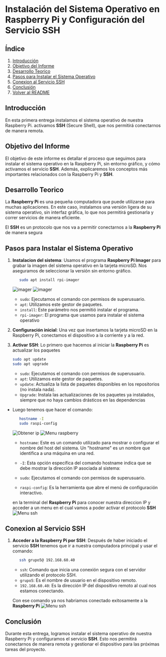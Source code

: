 
# Instalación del Sistema Operativo en Raspberry Pi y Configuración del Servicio SSH

## Índice
1. [Introducción](#introducción)
2. [Objetivo del Informe](#objetivo-del-informe)
3. [Desarrollo Teorico](#desarrollo-teorico)
4. [Pasos para Instalar el Sistema Operativo](#pasos-para-instalar-el-sistema-operativo)
5. [Conexion al Servicio SSH](#conexion-al-servicio-ssh)
6. [Conclusión](#conclusión)
7. [Volver al README](https://github.com/SyT-2024/tp-raspberry-grupo-5/blob/main/README.md)

## Introducción
En esta primera entrega instalamos el sistema operativo de nuestra Raspberry Pi. activamos **SSH** (Secure Shell), que nos permitirá conectarnos de manera remota.


## Objetivo del Informe
El objetivo de este informe es detallar el proceso que seguimos para instalar el sistema operativo en la Raspberry Pi, sin entorno gráfico, y cómo activamos el servicio **SSH**. Además, explicaremos los conceptos más importantes relacionados con la Raspberry Pi y **SSH**.

## Desarrollo Teorico
La **Raspberry Pi** es una pequeña computadora que puede utilizarse para muchas aplicaciones. En este caso, instalamos una versión ligera de su sistema operativo, sin interfaz gráfica, lo que nos permitirá gestionarla y correr servicios de manera eficiente.

El **SSH** es un protocolo que nos va a permitir conectarnos a la **Raspberry Pi** de manera segura


## Pasos para Instalar el Sistema Operativo

   
1. **Instalacion del sistema**: Usamos el programa **Raspberry Pi Imager** para grabar la imagen del sistema operativo en la tarjeta microSD. Nos aseguramos de seleccionar la versión sin entorno gráfico.
   ```bash
      sudo apt install rpi-imager
    ``` 
    ![imager](/imagenes/menu_imager.jpeg)
    ![imager](/imagenes/elegir_sis.jpeg)
   - `sudo`: Ejecutamos el comando con permisos de superusuario.
   - `apt`: Utilizamos este gestor de paquetes.
   - `install`: Este parámetro nos permitió instalar el programa.
   - `rpi-imager`: El programa que usamos para instalar el sistema operativo
2. **Configuración inicial**: Una vez que insertamos la tarjeta microSD en la Raspberry Pi, conectamos el dispositivo a la corriente y a la red.

3. **Activar SSH**: Lo primero que hacemos al iniciar la **Raspberry Pi** es actualizar los paquetes
      ```bash
      sudo apt update
      sudo apt upgrade
    ``` 
   - `sudo`: Ejecutamos el comando con permisos de superusuario.
   - `apt`: Utilizamos este gestor de paquetes.
   - `update`: Actualiza la lista de paquetes disponibles en los repositorios (no instala nada).
   - `Upgrade`: Instala las actualizaciones de los paquetes ya instalados, siempre que no haya cambios drásticos en las dependencias
- Luego tenemos que hacer el comando:
   ```bash
      hostname -I
      sudo raspi-config
    ``` 
   ![Obtener ip](/imagenes/IP.jpeg)
   ![Menu raspberry](/imagenes/MENU.jpeg)
   - `hostname`: Este es un comando utilizado para mostrar o configurar el nombre del host del sistema. Un "hostname" es un nombre que identifica a una máquina en una red.

   - `-I`: Esta opción específica del comando hostname indica que se debe mostrar la dirección IP asociada al sistema:
   - `sudo`: Ejecutamos el comando con permisos de superusuario.
   - `raspi-config`: Es la herramienta que abre el menú de configuración interactivo.

    en la terminal del **Raspberry Pi** para conocer nuestra direccion IP y acceder a un menu en el cual vamos a poder activar el protocolo **SSH** 
   ![Menu ssh](/imagenes/SSH.jpeg)
## Conexion al Servicio SSH

1. **Acceder a la Raspberry Pi por SSH**: Después de haber iniciado el servicio **SSH** tenemos que ir a nuestra computadora principal y usar el comando:
   ```bash
      ssh grupo5@ 192.168.60.40
    ``` 

   - `ssh`: Comando que inicia una conexión segura con el servidor utilizando el protocolo SSH.
   - `grupo5`: Es el nombre de usuario en el dispositivo remoto.
   - `192.168.60.40`: Es la dirección IP del dispositivo remoto al cual nos estamos conectando.

   Con ese comando ya nos habriamos conectado exitosamente a la **Raspberry Pi**
   ![Menu ssh](/imagenes/camandossh.png)
## Conclusión
Durante esta entrega, logramos instalar el sistema operativo de nuestra Raspberry Pi y configuramos el servicio **SSH**. Esto nos permitirá conectarnos de manera remota y gestionar el dispositivo para las próximas tareas del proyecto.
